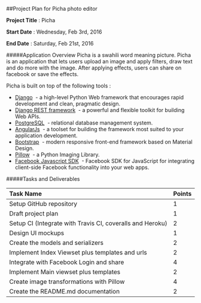 ##Project Plan for Picha photo editor

**Project Title** : Picha

**Start Date** : Wednesday, Feb 3rd, 2016

**End Date** : Saturday,  Feb 21st, 2016

#####Application Overview
Picha is a swahili word meaning picture. Picha is an application that lets users upload an image and apply filters, draw text and do more with the image. After applying effects, users can share on facebook or save the effects.

Picha is built on top of the following tools :
+ [Django](https://www.djangoproject.com/) &nbsp;- a high-level Python Web framework that encourages rapid development and clean, pragmatic design.
+  [Django REST framework](http://www.django-rest-framework.org/) &nbsp;-  a powerful and flexible toolkit for building Web APIs.
+ [PostgreSQL](http://www.postgresql.org/) &nbsp;- relational database management system.
+ [AngularJs](https://angularjs.org/) &nbsp;- a toolset for building the framework most suited to your application development.
+ [Bootstrap](http://getbootstrap.com/) &nbsp;- modern responsive front-end framework based on Material Design.
+ [Pillow](http://pillow.readthedocs.org/) &nbsp;- a Python Imaging Library.
+ [Facebook Javascript SDK](https://developers.facebook.com/docs/javascript) &nbsp;- Facebook SDK for JavaScript for integrating client-side Facebook functionality into your web apps.


#####Tasks and Deliverables


| Task Name  | Points |
| :------------- | :------------- |
| Setup GitHub repository  | 1 |
| Draft project plan  | 1 |
| Setup CI (Integrate with Travis CI, coveralls and Heroku)  | 2 |
| Design UI mockups  | 1 |
| Create the models and serializers  | 2 |
| Implement Index Viewset plus templates and urls  | 2 |
| Integrate with Facebook Login and share  | 4 |
| Implement Main viewset plus templates  | 2 |
| Create image transformations with Pillow  | 4  |
| Create the README.md documentation  | 2  |
